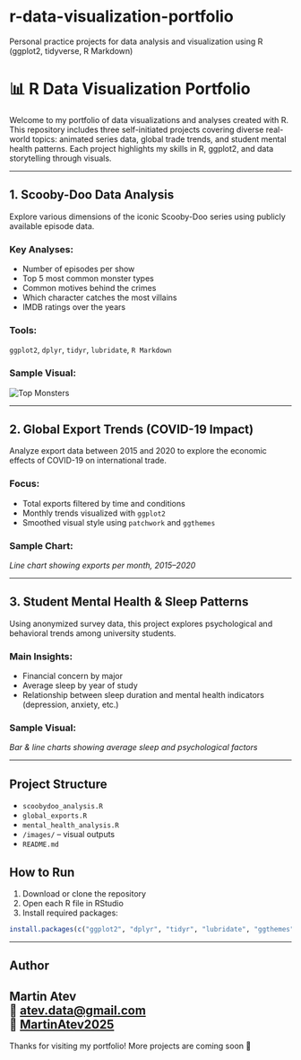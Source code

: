 # r-data-visualization-portfolio
Personal practice projects for data analysis and visualization using R (ggplot2, tidyverse, R Markdown)

# 📊 R Data Visualization Portfolio

Welcome to my portfolio of data visualizations and analyses created with R. This repository includes three self-initiated projects covering diverse real-world topics: animated series data, global trade trends, and student mental health patterns. Each project highlights my skills in R, ggplot2, and data storytelling through visuals.

---

## 1. Scooby-Doo Data Analysis

Explore various dimensions of the iconic Scooby-Doo series using publicly available episode data.

### Key Analyses:
- Number of episodes per show
- Top 5 most common monster types
- Common motives behind the crimes
- Which character catches the most villains
- IMDB ratings over the years

### Tools:
`ggplot2`, `dplyr`, `tidyr`, `lubridate`, `R Markdown`

### Sample Visual:
![Top Monsters](images/top_monsters.png)

---

## 2. Global Export Trends (COVID-19 Impact)

Analyze export data between 2015 and 2020 to explore the economic effects of COVID-19 on international trade.

### Focus:
- Total exports filtered by time and conditions
- Monthly trends visualized with `ggplot2`
- Smoothed visual style using `patchwork` and `ggthemes`

### Sample Chart:
_Line chart showing exports per month, 2015–2020_

---

## 3. Student Mental Health & Sleep Patterns

Using anonymized survey data, this project explores psychological and behavioral trends among university students.

### Main Insights:
- Financial concern by major
- Average sleep by year of study
- Relationship between sleep duration and mental health indicators (depression, anxiety, etc.)

### Sample Visual:
_Bar & line charts showing average sleep and psychological factors_

---

## Project Structure

- `scoobydoo_analysis.R`
- `global_exports.R`
- `mental_health_analysis.R`
- `/images/` – visual outputs
- `README.md`

## How to Run

1. Download or clone the repository  
2. Open each R file in RStudio  
3. Install required packages:
```r
install.packages(c("ggplot2", "dplyr", "tidyr", "lubridate", "ggthemes", "patchwork"))
```
---

## Author

**Martin Atev**  
📧 [atev.data@gmail.com](mailto:atev.data@gmail.com)  
🔗 [MartinAtev2025](https://github.com/MartinAtev2025)
---

Thanks for visiting my portfolio!
More projects are coming soon 🚀
